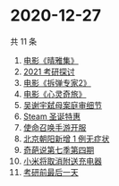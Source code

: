 # 2020-12-27

共 11 条

<!-- BEGIN ZHIHUSEARCH -->
<!-- 最后更新时间 Sun Dec 27 2020 07:14:27 GMT+0800 (CST) -->
1. [电影《晴雅集》](https://www.zhihu.com/search?q=晴雅集)
1. [2021 考研探讨](https://www.zhihu.com/search?q=考研)
1. [电影《拆弹专家2》](https://www.zhihu.com/search?q=拆弹专家2)
1. [电影《心灵奇旅》](https://www.zhihu.com/search?q=心灵奇旅)
1. [吴谢宇弑母案庭审细节](https://www.zhihu.com/search?q=北大吴谢宇)
1. [Steam 圣诞特惠](https://www.zhihu.com/search?q=steam)
1. [使命召唤手游开服](https://www.zhihu.com/search?q=使命召唤手游)
1. [北京朝阳新增 1 例无症状](https://www.zhihu.com/search?q=北京疫情)
1. [奇葩说第七季第四期](https://www.zhihu.com/search?q=奇葩说)
1. [小米将取消附送充电器](https://www.zhihu.com/search?q=小米取消充电器)
1. [考研前最后一天](https://www.zhihu.com/search?q=考研最后一天)
<!-- END ZHIHUSEARCH -->
